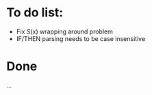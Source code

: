 # To do list:

* Fix S(x) wrapping around problem
* IF/THEN parsing needs to be case insensitive

# Done

...
